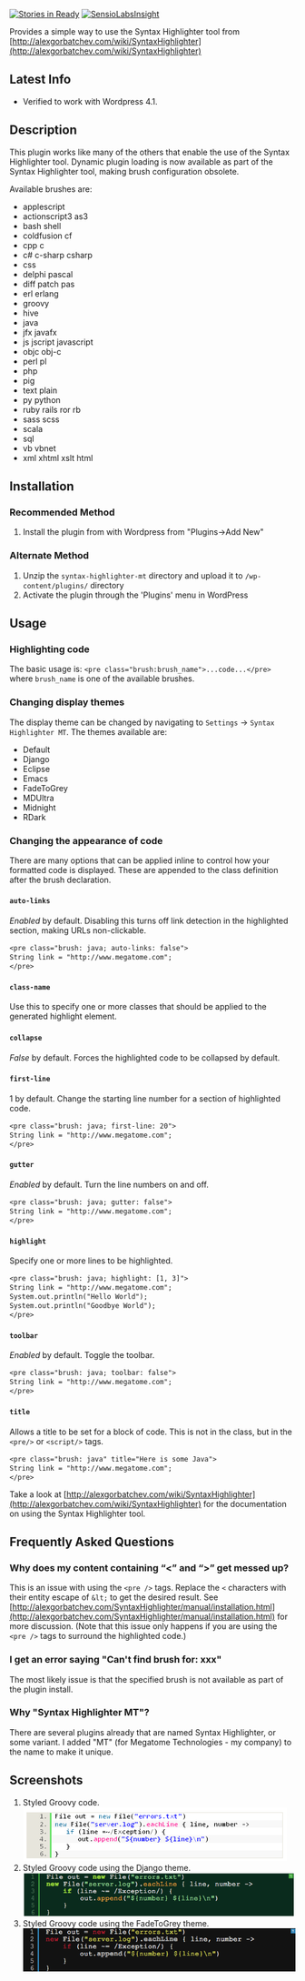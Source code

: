 [![Stories in Ready](https://badge.waffle.io/iamthechad/syntaxhighlightermt.png?label=ready&title=Ready)](https://waffle.io/iamthechad/syntaxhighlightermt)
[![SensioLabsInsight](https://insight.sensiolabs.com/projects/b3441f83-877b-4039-9853-2ca7e4835aee/mini.png)](https://insight.sensiolabs.com/projects/b3441f83-877b-4039-9853-2ca7e4835aee)

Provides a simple way to use the Syntax Highlighter tool from [http://alexgorbatchev.com/wiki/SyntaxHighlighter](http://alexgorbatchev.com/wiki/SyntaxHighlighter)

## Latest Info

* Verified to work with Wordpress 4.1.

## Description

This plugin works like many of the others that enable the use of the Syntax Highlighter tool. Dynamic plugin loading
is now available as part of the Syntax Highlighter tool, making brush configuration obsolete.

Available brushes are:

* applescript
* actionscript3 as3
* bash shell
* coldfusion cf
* cpp c
* c# c-sharp csharp
* css
* delphi pascal
* diff patch pas
* erl erlang
* groovy
* hive
* java
* jfx javafx
* js jscript javascript
* objc obj-c
* perl pl
* php
* pig
* text plain
* py python
* ruby rails ror rb
* sass scss
* scala
* sql
* vb vbnet
* xml xhtml xslt html

## Installation

### Recommended Method

1. Install the plugin from with Wordpress from "Plugins->Add New"

### Alternate Method

1. Unzip the `syntax-highlighter-mt` directory and upload it to `/wp-content/plugins/` directory
1. Activate the plugin through the 'Plugins' menu in WordPress

## Usage

### Highlighting code
The basic usage is: `<pre class="brush:brush_name">...code...</pre>` where `brush_name` is one of the available brushes.

### Changing display themes

The display theme can be changed by navigating to `Settings` -> `Syntax Highlighter MT`. The themes available are:

* Default
* Django
* Eclipse
* Emacs
* FadeToGrey
* MDUltra
* Midnight
* RDark

### Changing the appearance of code
There are many options that can be applied inline to control how your formatted code is displayed. These are appended to the class definition after the brush declaration.

#### `auto-links`

*Enabled* by default. Disabling this turns off link detection in the highlighted section, making URLs non-clickable.

    <pre class="brush: java; auto-links: false">
    String link = "http://www.megatome.com";
    </pre>

#### `class-name`

Use this to specify one or more classes that should be applied to the generated highlight element.

#### `collapse`

*False* by default. Forces the highlighted code to be collapsed by default.

#### `first-line`

1 by default. Change the starting line number for a section of highlighted code.

    <pre class="brush: java; first-line: 20">
    String link = "http://www.megatome.com";
    </pre>

#### `gutter`

*Enabled* by default. Turn the line numbers on and off.

    <pre class="brush: java; gutter: false">
    String link = "http://www.megatome.com";
    </pre>

#### `highlight`

Specify one or more lines to be highlighted.

    <pre class="brush: java; highlight: [1, 3]">
    String link = "http://www.megatome.com";
    System.out.println("Hello World");
    System.out.println("Goodbye World");
    </pre>

#### `toolbar`

*Enabled* by default. Toggle the toolbar.

    <pre class="brush: java; toolbar: false">
    String link = "http://www.megatome.com";
    </pre>

#### `title`

Allows a title to be set for a block of code. This is not in the class, but in the `<pre/>` or `<script/>` tags.

    <pre class="brush: java" title="Here is some Java">
    String link = "http://www.megatome.com";
    </pre>

Take a look at [http://alexgorbatchev.com/wiki/SyntaxHighlighter](http://alexgorbatchev.com/wiki/SyntaxHighlighter) for the documentation on using the Syntax Highlighter tool.

## Frequently Asked Questions

### Why does my content containing “<” and “>” get messed up?
This is an issue with using the `<pre />` tags. Replace the `<` characters with their entity escape of `&lt;` to get the desired result.
See [http://alexgorbatchev.com/SyntaxHighlighter/manual/installation.html](http://alexgorbatchev.com/SyntaxHighlighter/manual/installation.html) for more discussion.
(Note that this issue only happens if you are using the `<pre />` tags to surround the highlighted code.)

### I get an error saying "Can't find brush for: xxx"

The most likely issue is that the specified brush is not available as part of the plugin install. 

### Why "Syntax Highlighter MT"?

There are several plugins already that are named Syntax Highlighter, or some variant. I added "MT" (for Megatome Technologies - my company) to the name to make it unique.

## Screenshots

1. Styled Groovy code.
![Styled Groovy Code](https://github.com/iamthechad/syntaxhighlightermt/blob/master/screenshot-1.png?raw=true "Styled Groovy Code")
2. Styled Groovy code using the Django theme.
![Styled Groovy Code using the Django theme](https://github.com/iamthechad/syntaxhighlightermt/blob/master/screenshot-2.png?raw=true "Styled Groovy Code using the Django theme")
3. Styled Groovy code using the FadeToGrey theme.
![Styled Groovy Code usin gthe FadeToGrey theme](https://github.com/iamthechad/syntaxhighlightermt/blob/master/screenshot-3.png?raw=true "Styled Groovy Code using the FadeToGrey theme")
